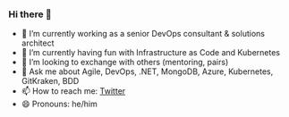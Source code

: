 ### Hi there 👋

- 🔭 I’m currently working as a senior DevOps consultant & solutions architect
- 🌱 I’m currently having fun with Infrastructure as Code and Kubernetes
- 👯 I’m looking to exchange with others (mentoring, pairs)
- 💬 Ask me about Agile, DevOps, .NET, MongoDB, Azure, Kubernetes, GitKraken, BDD
- 📫 How to reach me: [Twitter](https://twitter.com/devprofr)
- 😄 Pronouns: he/him
